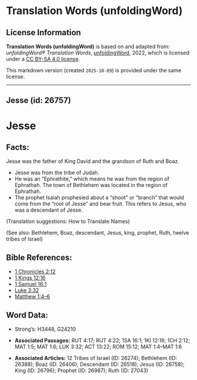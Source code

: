 # Translation Words (unfoldingWord)

## License Information

**Translation Words (unfoldingWord)** is based on and adapted from: _unfoldingWord® Translation Words_, [unfoldingWord](https://unfoldingword.org/utw), 2022, which is licensed under a [CC BY-SA 4.0 license](https://creativecommons.org/licenses/by-sa/4.0/legalcode.en).

This markdown version (created `2025-10-09`) is provided under the same license.



--------------------------------

## Jesse (id: 26757)

Jesse
=====

Facts:
------

Jesse was the father of King David and the grandson of Ruth and Boaz.

* Jesse was from the tribe of Judah.
* He was an “Ephrathite,” which means he was from the region of Ephrathah. The town of Bethlehem was located in the region of Ephrathah.
* The prophet Isaiah prophesied about a “shoot” or “branch” that would come from the “root of Jesse” and bear fruit. This refers to Jesus, who was a descendant of Jesse.

(Translation suggestions: How to Translate Names)

(See also: Bethlehem, Boaz, descendant, Jesus, king, prophet, Ruth, twelve tribes of Israel)

Bible References:
-----------------

* [1 Chronicles 2:12](https://ref.ly/1Chr2:12)
* [1 Kings 12:16](https://ref.ly/1Kgs12:16)
* [1 Samuel 16:1](https://ref.ly/1Sam16:1)
* [Luke 3:32](https://ref.ly/Luke3:32)
* [Matthew 1:4–6](https://ref.ly/Matt1:4-Matt1:6)

Word Data:
----------

* Strong’s: H3448, G24210

* **Associated Passages:** RUT 4:17; RUT 4:22; 1SA 16:1; 1KI 12:16; 1CH 2:12; MAT 1:5; MAT 1:6; LUK 3:32; ACT 13:22; ROM 15:12; MAT 1:4–MAT 1:6
* **Associated Articles:** 12 Tribes of Israel (ID: 26274); Bethlehem (ID: 26388); Boaz (ID: 26406); Descendant (ID: 26518); Jesus (ID: 26758); King (ID: 26796); Prophet (ID: 26987); Ruth (ID: 27043)

